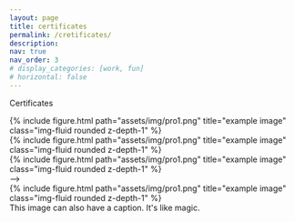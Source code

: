 ```yaml
---
layout: page
title: certificates
permalink: /cretificates/
description: 
nav: true
nav_order: 3
# display_categories: [work, fun]
# horizontal: false
---
```


Certificates
<div class="row">
    <div class="col-sm mt-3 mt-md-0">
        {% include figure.html path="assets/img/pro1.png" title="example image" class="img-fluid rounded z-depth-1" %}
    </div>
    <div class="col-sm mt-3 mt-md-0">
        {% include figure.html path="assets/img/pro1.png" title="example image" class="img-fluid rounded z-depth-1" %}
    </div>
    <div class="col-sm mt-3 mt-md-0">
        {% include figure.html path="assets/img/pro1.png" title="example image" class="img-fluid rounded z-depth-1" %}
    </div>
</div> -->

<div class="row">
    <div class="col-sm mt-3 mt-md-0">
        {% include figure.html path="assets/img/pro1.png" title="example image" class="img-fluid rounded z-depth-1" %}
    </div>
</div>
<div class="caption">
    This image can also have a caption. It's like magic.
</div>
